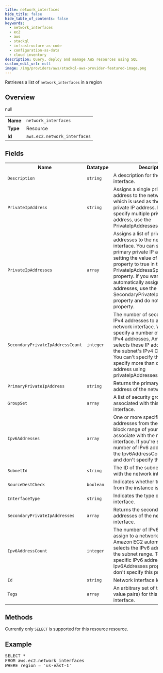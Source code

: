 ```yaml
---
title: network_interfaces
hide_title: false
hide_table_of_contents: false
keywords:
  - network_interfaces
  - ec2
  - aws
  - stackql
  - infrastructure-as-code
  - configuration-as-data
  - cloud inventory
description: Query, deploy and manage AWS resources using SQL
custom_edit_url: null
image: /img/providers/aws/stackql-aws-provider-featured-image.png
---
```

Retrieves a list of <code>network_interfaces</code> in a region

## Overview
<table><tbody>
<tr><td><b>Name</b></td><td><code>network_interfaces</code></td></tr>
<tr><td><b>Type</b></td><td>Resource</td></tr>
null
<tr><td><b>Id</b></td><td><code>aws.ec2.network_interfaces</code></td></tr>
</tbody></table>

## Fields
<table><tbody>
<tr><th>Name</th><th>Datatype</th><th>Description</th></tr>
<tr><td><code>Description</code></td><td><code>string</code></td><td>A description for the network interface.</td></tr><tr><td><code>PrivateIpAddress</code></td><td><code>string</code></td><td>Assigns a single private IP address to the network interface, which is used as the primary private IP address. If you want to specify multiple private IP address, use the PrivateIpAddresses property. </td></tr><tr><td><code>PrivateIpAddresses</code></td><td><code>array</code></td><td>Assigns a list of private IP addresses to the network interface. You can specify a primary private IP address by setting the value of the Primary property to true in the PrivateIpAddressSpecification property. If you want EC2 to automatically assign private IP addresses, use the SecondaryPrivateIpAddressCount property and do not specify this property.</td></tr><tr><td><code>SecondaryPrivateIpAddressCount</code></td><td><code>integer</code></td><td>The number of secondary private IPv4 addresses to assign to a network interface. When you specify a number of secondary IPv4 addresses, Amazon EC2 selects these IP addresses within the subnet's IPv4 CIDR range. You can't specify this option and specify more than one private IP address using privateIpAddresses</td></tr><tr><td><code>PrimaryPrivateIpAddress</code></td><td><code>string</code></td><td>Returns the primary private IP address of the network interface.</td></tr><tr><td><code>GroupSet</code></td><td><code>array</code></td><td>A list of security group IDs associated with this network interface.</td></tr><tr><td><code>Ipv6Addresses</code></td><td><code>array</code></td><td>One or more specific IPv6 addresses from the IPv6 CIDR block range of your subnet to associate with the network interface. If you're specifying a number of IPv6 addresses, use the Ipv6AddressCount property and don't specify this property.</td></tr><tr><td><code>SubnetId</code></td><td><code>string</code></td><td>The ID of the subnet to associate with the network interface.</td></tr><tr><td><code>SourceDestCheck</code></td><td><code>boolean</code></td><td>Indicates whether traffic to or from the instance is validated.</td></tr><tr><td><code>InterfaceType</code></td><td><code>string</code></td><td>Indicates the type of network interface.</td></tr><tr><td><code>SecondaryPrivateIpAddresses</code></td><td><code>array</code></td><td>Returns the secondary private IP addresses of the network interface.</td></tr><tr><td><code>Ipv6AddressCount</code></td><td><code>integer</code></td><td>The number of IPv6 addresses to assign to a network interface. Amazon EC2 automatically selects the IPv6 addresses from the subnet range. To specify specific IPv6 addresses, use the Ipv6Addresses property and don't specify this property.</td></tr><tr><td><code>Id</code></td><td><code>string</code></td><td>Network interface id.</td></tr><tr><td><code>Tags</code></td><td><code>array</code></td><td>An arbitrary set of tags (key-value pairs) for this network interface.</td></tr>
</tbody></table>

## Methods
Currently only <code>SELECT</code> is supported for this resource resource.

## Example
<pre>
SELECT * 
FROM aws.ec2.network_interfaces
WHERE region = 'us-east-1'
</pre>
